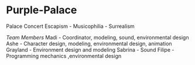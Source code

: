 # Purple-Palace

Palace Concert
Escapism - Musicophilia - Surrealism


*Team Members*
Madi - Coordinator, modeling, sound, environmental design
Ashe - Character design, modeling, environmental design, animation
Grayland - Environment design and modeling
Sabrina - Sound
Filipe - Programming mechanics ,environmental design 
